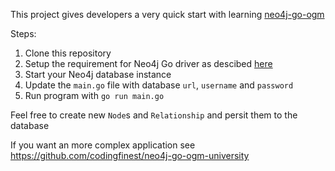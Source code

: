 This project gives developers a very quick start with learning [neo4j-go-ogm](https://github.com/codingfinest/neo4j-go-ogm)

Steps:

1) Clone this repository
2) Setup the requirement for Neo4j Go driver as descibed [here](https://github.com/neo4j/neo4j-go-driver#requirements-1)
3) Start your Neo4j database instance
2) Update the `main.go` file with database `url`, `username` and `password`
4) Run program with `go run main.go`

Feel free to create new `Node`s and `Relationship` and persit them to the database


If you want an more complex application see https://github.com/codingfinest/neo4j-go-ogm-university
